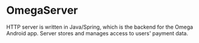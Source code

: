 # OmegaServer
HTTP server is written in Java/Spring, which is the backend for the Omega Android app. Server stores and manages access to users' payment data. 
